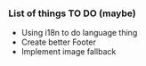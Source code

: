 ### List of things TO DO (maybe)

- Using i18n to do language thing
- Create better Footer
- Implement image fallback

